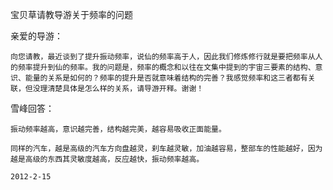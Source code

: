 宝贝草请教导游关于频率的问题


亲爱的导游：

    向您请教，最近谈到了提升振动频率，说仙的频率高于人，因此我们修炼修行就是要把频率从人的频率提升到仙的频率。我的问题是，频率的概念和以往在文集中提到的宇宙三要素的结构、意识、能量的关系是如何的？频率的提升是否就意味着结构的完善？我感觉频率和这三者都有关联，但没理清楚具体是怎么样的关系，请导游开释。谢谢！


雪峰回答：

    振动频率越高，意识越完善，结构越完美，越容易吸收正面能量。

    同样的汽车，越是高级的汽车方向盘越灵，刹车越灵敏，加油越容易，整部车的性能越好，因为越是高级的东西其灵敏度越高，反应越快，振动频率越高。

    2012-2-15



